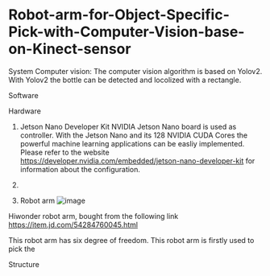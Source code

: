 # Robot-arm-for-Object-Specific-Pick-with-Computer-Vision-base-on-Kinect-sensor



System
Computer vision:
The computer vision algorithm is based on Yolov2. With Yolov2 the bottle can be detected and locolized with a rectangle.




Software


Hardware
1. Jetson Nano Developer Kit
NVIDIA Jetson Nano board is used as controller. With the Jetson Nano and its 128 NVIDIA CUDA Cores the powerful machine learning applications can be easliy implemented. 
Please refer to the website https://developer.nvidia.com/embedded/jetson-nano-developer-kit for information about the configuration.

2. 

3. Robot arm
![image](https://user-images.githubusercontent.com/38363960/127217896-ca75742f-6026-482c-a416-6b4200888383.png)

Hiwonder robot arm, bought from the following link
https://item.jd.com/54284760045.html

This robot arm has six degree of freedom. 
This robot arm is firstly used to pick the 


Structure
